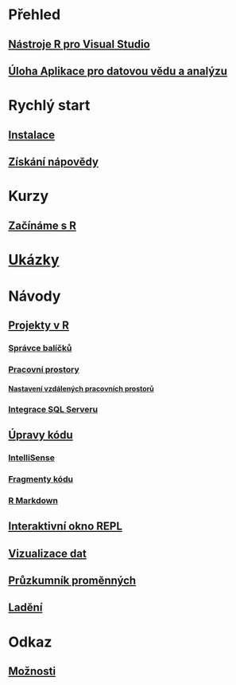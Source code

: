 # Přehled
## [Nástroje R pro Visual Studio](index.md)
## [Úloha Aplikace pro datovou vědu a analýzu](data-science-workload.md)
# Rychlý start
## [Instalace](installation.md)
## [Získání nápovědy](getting-started-help.md)
# Kurzy
## [Začínáme s R](getting-started-with-r.md)
# [Ukázky](getting-started-samples.md)
# Návody
## [Projekty v R](projects.md)
### [Správce balíčků](package-manager.md)
### [Pracovní prostory](workspaces.md)
#### [Nastavení vzdálených pracovních prostorů](workspaces-remote-setup.md)
### [Integrace SQL Serveru](sql-server.md)
## [Úpravy kódu](code-editing.md)
### [IntelliSense](code-intellisense.md)
### [Fragmenty kódu](code-snippets.md)
### [R Markdown](rmarkdown.md)
## [Interaktivní okno REPL](interactive-repl.md)
## [Vizualizace dat](visualizing-data.md)
## [Průzkumník proměnných](variable-explorer.md)
## [Ladění](debugging.md)
# Odkaz
## [Možnosti](options.md)